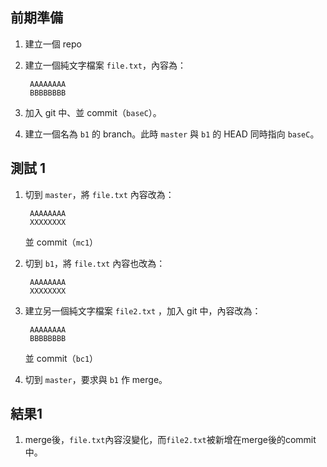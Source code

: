 前期準備
--------
1. 建立一個 repo
1. 建立一個純文字檔案 `file.txt`，內容為：

		AAAAAAAA
		BBBBBBBB
	
1. 加入 git 中、並 commit（`baseC`）。
1. 建立一個名為 `b1` 的 branch。此時 `master` 與 `b1` 的 HEAD 同時指向 `baseC`。


測試 1
------
1. 切到 `master`，將 `file.txt` 內容改為：

		AAAAAAAA
		XXXXXXXX
	
	並 commit（`mc1`）
1. 切到 `b1`，將 `file.txt` 內容也改為：

		AAAAAAAA
		XXXXXXXX
1. 建立另一個純文字檔案 `file2.txt` ，加入 git 中，內容改為：

		AAAAAAAA
		BBBBBBBB

	並 commit（`bc1`）
1. 切到 `master`，要求與 `b1` 作 merge。

結果1
-----
1. merge後，`file.txt`內容沒變化，而`file2.txt`被新增在merge後的commit中。
